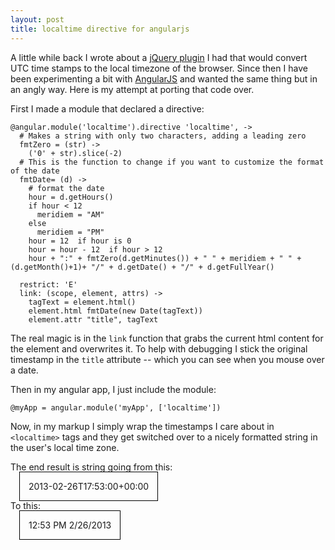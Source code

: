 ```yaml
---
layout: post
title: localtime directive for angularjs
---
```


<style>
localtime {
border: thin solid black;
margin: 1em;
padding: 1em;
}
</style>

A little while back I wrote about a [jQuery plugin](http://www.codeography.com/2012/10/11/convert-timestamps-localtime-jquery.html) I had that would convert UTC time stamps to the local timezone of the browser. Since then I have been experimenting a bit with [AngularJS](http://angularjs.org/) and wanted the same thing but in an angly way. Here is my attempt at porting that code over.

First I made a module that declared a directive:

    @angular.module('localtime').directive 'localtime', ->
      # Makes a string with only two characters, adding a leading zero
      fmtZero = (str) ->
        ('0' + str).slice(-2)
      # This is the function to change if you want to customize the format of the date
      fmtDate= (d) ->
        # format the date
        hour = d.getHours()
        if hour < 12
          meridiem = "AM"
        else
          meridiem = "PM"
        hour = 12  if hour is 0
        hour = hour - 12  if hour > 12
        hour + ":" + fmtZero(d.getMinutes()) + " " + meridiem + " " + (d.getMonth()+1)+ "/" + d.getDate() + "/" + d.getFullYear()

      restrict: 'E'
      link: (scope, element, attrs) ->
        tagText = element.html()
        element.html fmtDate(new Date(tagText))
        element.attr "title", tagText

The real magic is in the `link` function that grabs the current html content for the element and overwrites it. To help with debugging I stick the original timestamp in the `title` attribute -- which you can see when you mouse over a date.

Then in my angular app, I just include the module:

    @myApp = angular.module('myApp', ['localtime'])

Now, in my markup I simply wrap the timestamps I care about in `<localtime>` tags and they get switched over to a nicely formatted string in the user's local time zone.

The end result is string going from this:

<localtime>2013-02-26T17:53:00+00:00</localtime>

To this:

<localtime title="2013-02-26T17:53:00+00:00">12:53 PM 2/26/2013</localtime>


